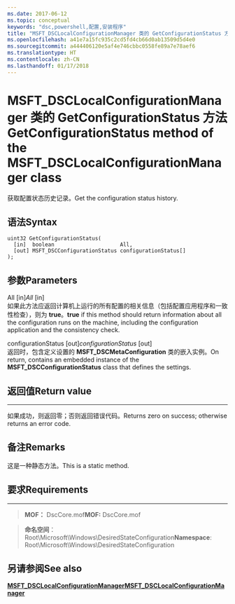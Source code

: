 ```yaml
---
ms.date: 2017-06-12
ms.topic: conceptual
keywords: "dsc,powershell,配置,安装程序"
title: "MSFT_DSCLocalConfigurationManager 类的 GetConfigurationStatus 方法"
ms.openlocfilehash: a41e7a15fc935c2cd5fd4cb66d0ab13509d5d4e0
ms.sourcegitcommit: a444406120e5af4e746cbbc0558fe89a7e78aef6
ms.translationtype: HT
ms.contentlocale: zh-CN
ms.lasthandoff: 01/17/2018
---
```

# <a name="getconfigurationstatus-method-of-the-msftdsclocalconfigurationmanager-class"></a><span data-ttu-id="d46b7-103">MSFT_DSCLocalConfigurationManager 类的 GetConfigurationStatus 方法</span><span class="sxs-lookup"><span data-stu-id="d46b7-103">GetConfigurationStatus method of the MSFT_DSCLocalConfigurationManager class</span></span>

<span data-ttu-id="d46b7-104">获取配置状态历史记录。</span><span class="sxs-lookup"><span data-stu-id="d46b7-104">Get the configuration status history.</span></span>

<a name="syntax"></a><span data-ttu-id="d46b7-105">语法</span><span class="sxs-lookup"><span data-stu-id="d46b7-105">Syntax</span></span>
------

```mof
uint32 GetConfigurationStatus(
  [in]  boolean                     All,
  [out] MSFT_DSCConfigurationStatus configurationStatus[]
);
```

<a name="parameters"></a><span data-ttu-id="d46b7-106">参数</span><span class="sxs-lookup"><span data-stu-id="d46b7-106">Parameters</span></span>
----------

<span data-ttu-id="d46b7-107">All \[in\]</span><span class="sxs-lookup"><span data-stu-id="d46b7-107">*All* \[in\]</span></span>  
<span data-ttu-id="d46b7-108">如果此方法应返回计算机上运行的所有配置的相关信息（包括配置应用程序和一致性检查），则为 **true**。</span><span class="sxs-lookup"><span data-stu-id="d46b7-108">**true** if this method should return information about all the configuration runs on the machine, including the configuration application and the consistency check.</span></span>

<span data-ttu-id="d46b7-109">configurationStatus \[out\]</span><span class="sxs-lookup"><span data-stu-id="d46b7-109">*configurationStatus* \[out\]</span></span>  
<span data-ttu-id="d46b7-110">返回时，包含定义设置的 **MSFT_DSCMetaConfiguration** 类的嵌入实例。</span><span class="sxs-lookup"><span data-stu-id="d46b7-110">On return, contains an embedded instance of the **MSFT_DSCConfigurationStatus** class that defines the settings.</span></span>

## <a name="return-value"></a><span data-ttu-id="d46b7-111">返回值</span><span class="sxs-lookup"><span data-stu-id="d46b7-111">Return value</span></span>
------------

<span data-ttu-id="d46b7-112">如果成功，则返回零；否则返回错误代码。</span><span class="sxs-lookup"><span data-stu-id="d46b7-112">Returns zero on success; otherwise returns an error code.</span></span>

## <a name="remarks"></a><span data-ttu-id="d46b7-113">备注</span><span class="sxs-lookup"><span data-stu-id="d46b7-113">Remarks</span></span>

<span data-ttu-id="d46b7-114">这是一种静态方法。</span><span class="sxs-lookup"><span data-stu-id="d46b7-114">This is a static method.</span></span>

## <a name="requirements"></a><span data-ttu-id="d46b7-115">要求</span><span class="sxs-lookup"><span data-stu-id="d46b7-115">Requirements</span></span>
------------
><span data-ttu-id="d46b7-116">**MOF：** DscCore.mof</span><span class="sxs-lookup"><span data-stu-id="d46b7-116">**MOF:** DscCore.mof</span></span>

><span data-ttu-id="d46b7-117">**命名空间**：Root\Microsoft\Windows\DesiredStateConfiguration</span><span class="sxs-lookup"><span data-stu-id="d46b7-117">**Namespace**: Root\Microsoft\Windows\DesiredStateConfiguration</span></span>


## <a name="see-also"></a><span data-ttu-id="d46b7-118">另请参阅</span><span class="sxs-lookup"><span data-stu-id="d46b7-118">See also</span></span>


[<span data-ttu-id="d46b7-119">**MSFT_DSCLocalConfigurationManager**</span><span class="sxs-lookup"><span data-stu-id="d46b7-119">**MSFT_DSCLocalConfigurationManager**</span></span>](msft-dsclocalconfigurationmanager.md)


 

 



